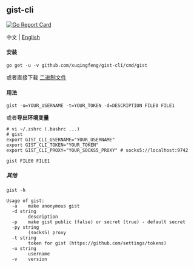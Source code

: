 ## gist-cli

[![Go Report Card](https://goreportcard.com/badge/github.com/xuqingfeng/gist-cli?style=flat-square)](https://goreportcard.com/report/github.com/xuqingfeng/gist-cli)

中文 | [English](./README.en.md)

#### 安装

`go get -u -v github.com/xuqingfeng/gist-cli/cmd/gist`

或者直接下载 [二进制文件](https://github.com/xuqingfeng/gist-cli/releases)

#### 用法

`gist -u=YOUR_USERNAME -t=YOUR_TOKEN -d=DESCRIPTION FILE0 FILE1`

或者**导出环境变量**

```
# vi ~/.zshrc (.bashrc ...)
# gist
export GIST_CLI_USERNAME="YOUR_USERNAME"
export GIST_CLI_TOKEN="YOUR_TOKEN"
export GIST_CLI_PROXY="YOUR_SOCKS5_PROXY" # socks5://localhost:9742
```

`gist FILE0 FILE1`

##### 其他

```
gist -h

Usage of gist:
  -a	make anonymous gist
  -d string
    	description
  -p	make gist public (false) or secret (true) - default secret
  -py string
    	(socks5) proxy
  -t string
    	token for gist (https://github.com/settings/tokens)
  -u string
    	username
  -v	version
```